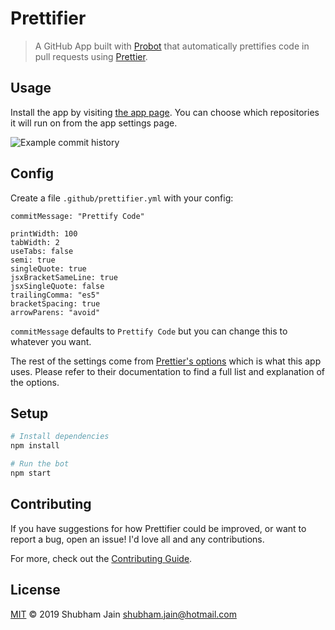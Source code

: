 # Prettifier

> A GitHub App built with [Probot](https://github.com/probot/probot) that automatically prettifies code in pull requests using [Prettier](https://prettier.io/).

## Usage

Install the app by visiting [the app page](https://github.com/apps/probot-prettifier). You can choose which repositories it will run on from the app settings page.

![Example commit history](https://user-images.githubusercontent.com/8850830/50480173-54ae4500-09d2-11e9-9197-e52fc2608d16.png)

## Config

Create a file `.github/prettifier.yml` with your config:

```
commitMessage: "Prettify Code"

printWidth: 100
tabWidth: 2
useTabs: false
semi: true
singleQuote: true
jsxBracketSameLine: true
jsxSingleQuote: false
trailingComma: "es5"
bracketSpacing: true
arrowParens: "avoid"
```

`commitMessage` defaults to `Prettify Code` but you can change this to whatever you want. 

The rest of the settings come from [Prettier's options](https://prettier.io/docs/en/options.html) which is what this app uses. Please refer to their documentation to find a full list and explanation of the options.

## Setup

```sh
# Install dependencies
npm install

# Run the bot
npm start
```

## Contributing

If you have suggestions for how Prettifier could be improved, or want to report a bug, open an issue! I'd love all and any contributions.

For more, check out the [Contributing Guide](CONTRIBUTING.md).

## License

[MIT](LICENSE) © 2019 Shubham Jain <shubham.jain@hotmail.com>
